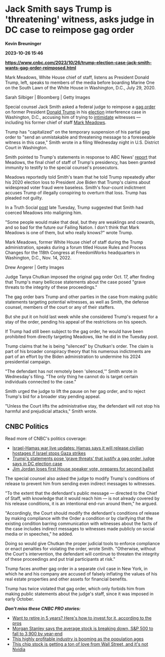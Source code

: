 # Jack Smith says Trump is 'threatening' witness, asks judge in DC case to reimpose gag order
**Kevin Breuninger**

**2023-10-26 15:46**

**https://www.cnbc.com/2023/10/26/trump-election-case-jack-smith-wants-gag-order-reimposed.html**

Mark Meadows, White House chief of staff, listens as President Donald Trump, left, speaks to members of the media before boarding Marine One on the South Lawn of the White House in Washington, D.C., July 29, 2020.

Sarah Silbiger | Bloomberg | Getty Images

Special counsel Jack Smith asked a federal judge to reimpose a [gag order](https://www.cnbc.com/2023/10/25/trump-election-case-gag-order-violates-constitution-aclu-says.html) on former President [Donald Trump](https://www.cnbc.com/donald-trump/) in his [election](https://www.cnbc.com/2023/10/17/trump-appeals-gag-order-in-dc-election-case.html) interference case in Washington, D.C., accusing him of trying to [intimidate](https://www.cnbc.com/2023/10/17/trump-election-trial-gag-order-judge-says-his-statements-pose-threat.html) witnesses — including his former chief of staff [Mark Meadows](https://www.nbcnews.com/politics/donald-trump/prosecutors-call-trumps-jan-6-committee-subpoena-efforts-fishing-exped-rcna122119).

Trump has "capitalized" on the temporary suspension of his partial gag order to "send an unmistakable and threatening message to a foreseeable witness in this case," Smith wrote in a filing Wednesday night in U.S. District Court in Washington.

Smith pointed to Trump's statements in response to ABC News' [report](https://abcnews.go.com/US/chief-staff-mark-meadows-granted-immunity-tells-special/story?id=104231281) that Meadows, the final chief of staff of Trump's presidency, has been granted immunity to testify to the special counsel's prosecutors.

Meadows reportedly told Smith's team that he told Trump repeatedly after his 2020 election loss to President Joe Biden that Trump's claims about widespread voter fraud were baseless. Smith's four-count indictment accuses Trump of illegally conspiring to overturn that loss. Trump has pleaded not guilty.

In a Truth Social [post](https://truthsocial.com/@realDonaldTrump/posts/111293117150329703) late Tuesday, Trump suggested that Smith had coerced Meadows into maligning him.

"Some people would make that deal, but they are weaklings and cowards, and so bad for the future our Failing Nation. I don't think that Mark Meadows is one of them, but who really knows?" wrote Trump.

Mark Meadows, former White House chief of staff during the Trump administration, speaks during a forum titled House Rules and Process Changes for the 118th Congress at FreedomWorks headquarters in Washington, D.C., Nov. 14, 2022.

Drew Angerer | Getty Images

Judge Tanya Chutkan imposed the original gag order Oct. 17, after finding that Trump's many bellicose statements about the case posed "grave threats to the integrity of these proceedings."

The gag order bars Trump and other parties in the case from making public statements targeting potential witnesses, as well as Smith, the defense counsel, members of the court or any of their staffers.

But she put it on hold last week while she considered Trump's request for a stay of the order, pending his appeal of the restrictions on his speech.

If Trump had still been subject to the gag order, he would have been prohibited from directly targeting Meadows, like he did in the Tuesday post.

Trump claims that he is being "silenced" by Chutkan's order. The claim is part of his broader conspiracy theory that his numerous indictments are part of an effort by the Biden administration to undermine his 2024 presidential campaign.

"The defendant has not remotely been 'silenced,'" Smith wrote in Wednesday's filing. "The only thing he cannot do is target certain individuals connected to the case."

Smith urged the judge to lift the pause on her gag order, and to reject Trump's bid for a broader stay pending appeal.

"Unless the Court lifts the administrative stay, the defendant will not stop his harmful and prejudicial attacks," Smith wrote.

CNBC Politics
-------------

Read more of CNBC's politics coverage:

*   [Israel-Hamas war live updates: Hamas says it will release civilian hostages if Israel stops Gaza strikes](https://www.cnbc.com/2023/10/17/israel-hamas-war-gaza-live-updates-latest-news.html)
*   [Trump's statements pose ‘grave threats’ that justify a gag order, judge says in DC election case](https://www.cnbc.com/2023/10/17/trump-election-trial-gag-order-judge-says-his-statements-pose-threat.html)
*   [Jim Jordan loses first House speaker vote, prepares for second ballot](https://www.cnbc.com/2023/10/17/house-speaker-vote-jim-jordan-intends-to-wear-down-gop-opposition-with-multiple-votes.html)

The special counsel also asked the judge to modify Trump's conditions of release to prevent him from sending even indirect messages to witnesses.

"To the extent that the defendant's public message — directed to the Chief of Staff, with knowledge that it would reach him — is not already covered by his release conditions, it is an intentional end-run around them," he argued.

"Accordingly, the Court should modify the defendant's conditions of release by making compliance with the Order a condition or by clarifying that the existing condition barring communication with witnesses about the facts of the case includes indirect messages to witnesses made publicly on social media or in speeches," he added.

Doing so would give Chutkan the proper judicial tools to enforce compliance or enact penalties for violating the order, wrote Smith. "Otherwise, without the Court's intervention, the defendant will continue to threaten the integrity of these proceedings and put trial participants at risk."

Trump faces another gag order in a separate civil case in New York, in which he and his company are accused of falsely inflating the values of his real estate properties and other assets for financial benefits.

Trump has twice violated that gag order, which only forbids him from making public statements about the judge's staff, since it was imposed in early October.

_**Don't miss these CNBC PRO stories:**_

*   [Want to retire in 5 years? Here's how to invest for it, according to the pros](https://www.cnbc.com/2023/10/16/want-to-retire-in-5-years-heres-how-to-invest-for-it-according-to-the-pros.html)
*   [Morgan Stanley says the average stock is breaking down, S&P 500 to fall to 3,900 by year-end](https://www.cnbc.com/2023/10/16/morgan-stanley-says-the-average-stock-is-breaking-down-sp-500-to-fall-to-3900-by-year-end-.html)
*   [This highly profitable industry is booming as the population ages](https://www.cnbc.com/2023/10/15/this-highly-profitable-industry-is-booming-as-the-population-ages.html)
*   [This chip stock is getting a ton of love from Wall Street, and it's not Nvidia](https://www.cnbc.com/2023/10/20/the-chip-stock-is-getting-a-ton-of-love-from-wall-street-and-its-not-nvidia.html)